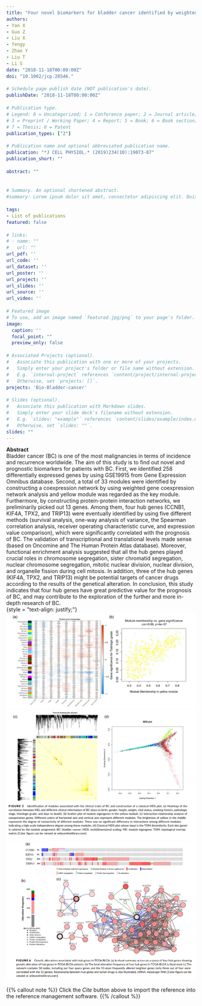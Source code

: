 ```yaml
---
title: "Four novel biomarkers for bladder cancer identified by weighted gene coexpression network analysis"
authors:
- Yan X
- Guo Z
- Liu X
- fengy
- Zhao Y
- Liu T
- Li S
date: "2018-11-18T00:00:00Z"
doi: "10.1002/jcp.28546."

# Schedule page publish date (NOT publication's date).
publishDate: "2018-11-18T00:00:00Z"

# Publication type.
# Legend: 0 = Uncategorized; 1 = Conference paper; 2 = Journal article;
# 3 = Preprint / Working Paper; 4 = Report; 5 = Book; 6 = Book section;
# 7 = Thesis; 8 = Patent
publication_types: ["2"]

# Publication name and optional abbreviated publication name.
publication: "*J CELL PHYSIOL.* (2019)234(10):19073-87"
publication_short: ""

abstract: ""


# Summary. An optional shortened abstract.
#summary: Lorem ipsum dolor sit amet, consectetur adipiscing elit. Duis posuere tellus ac convallis placerat. Proin tincidunt magna sed ex sollicitudin condimentum.

tags:
- List of publications
featured: false

# links:
# - name: ""
#   url: ""
url_pdf: ''
url_code: ''
url_dataset: ''
url_poster: ''
url_project: ''
url_slides: ''
url_source: ''
url_video: ''

# Featured image
# To use, add an image named `featured.jpg/png` to your page's folder. 
image:
  caption: ''
  focal_point: ""
  preview_only: false

# Associated Projects (optional).
#   Associate this publication with one or more of your projects.
#   Simply enter your project's folder or file name without extension.
#   E.g. `internal-project` references `content/project/internal-project/index.md`.
#   Otherwise, set `projects: []`.
projects: 'Bio-Bladder-cancer'

# Slides (optional).
#   Associate this publication with Markdown slides.
#   Simply enter your slide deck's filename without extension.
#   E.g. `slides: "example"` references `content/slides/example/index.md`.
#   Otherwise, set `slides: ""`.
slides: ""
---
```

**Abstract**  
Bladder cancer (BC) is one of the most malignancies in terms of incidence and recurrence worldwide. The aim of this study is to find out novel and prognostic biomarkers for patients with BC. First, we identified 258 differentially expressed genes by using GSE19915 from Gene Expression Omnibus database. Second, a total of 33 modules were identified by constructing a coexpression network by using weighted gene coexpression network analysis and yellow module was regarded as the key module. Furthermore, by constructing protein-protein interaction networks, we preliminarily picked out 13 genes. Among them, four hub genes (CCNB1, KIF4A, TPX2, and TRIP13) were eventually identified by using five different methods (survival analysis, one-way analysis of variance, the Spearman correlation analysis, receiver operating characteristic curve, and expression value comparison), which were significantly correlated with the prognosis of BC. The validation of transcriptional and translational levels made sense (based on Oncomine and The Human Protein Atlas database). Moreover, functional enrichment analysis suggested that all the hub genes played crucial roles in chromosome segregation, sister chromatid segregation, nuclear chromosome segregation, mitotic nuclear division, nuclear division, and organelle fission during cell mitosis. In addition, three of the hub genes (KIF4A, TPX2, and TRIP13) might be potential targets of cancer drugs according to the results of the genetical alteration. In conclusion, this study indicates that four hub genes have great predictive value for the prognosis of BC, and may contribute to the exploration of the further and more in-depth research of BC.  
{style = "text-align: justify;"}
![png](./figure2up.png)
![png](./figure2down.png)
![png](./figure6.png)

{{% callout note %}}
Click the _Cite_ button above to import the reference into the reference management software.
{{% /callout %}}
